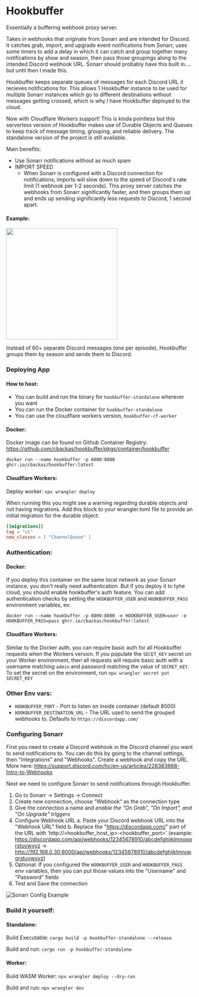 # Hookbuffer
Essentially a buffering webhook proxy server.

Takes in webhooks that originate from Sonarr and are intended for Discord. It catches grab, import, and upgrade event notifications from Sonarr, uses some timers to add a delay in which it can catch and group together many notifications by show and season, then pass those groupings along to the intended Discord webhook URL. Sonarr should probably have this built in.... but until then I made this.

Hookbuffer keeps separate queues of messages for each Discord URL it recieves notifications for. This allows 1 Hookbuffer instance to be used for multiple Sonarr instances which go to different destinations without messages getting crossed, which is why I have Hookbuffer deployed to the cloud.

Now with Cloudflare Workers support! This is kinda pointless but this serverless version of Hookbuffer makes use of Durable Objects and Queues to keep track of message timing, grouping, and reliable delivery. The standalone version of the project is still available.

Main benefits:
- Use Sonarr notifications without as much spam
- IMPORT SPEED
    - When Sonarr is configured with a Discord connection for notifications, imports will slow down to the speed of Discord's rate limit (1 webhook per 1-2 seconds). This proxy server catches the webhooks from Sonarr significantly faster, and then groups them up and ends up sending significantly less requests to Discord, 1 second apart.

#### Example:

<img src="/assets/example_results.png" width="300">

Instead of 60+ separate Discord messages (one per episode), Hookbuffer groups them by season and sends them to Discord.

### Deploying App
#### How to host:
- You can build and run the binary for `hookbuffer-standalone` wherever you want
- You can run the Docker container for `hookbuffer-standalone`
- You can use the cloudflare workers version, `hookbuffer-cf-worker`

#### Docker:
Docker image can be found on Github Container Registry: https://github.com/cbackas/hookbuffer/pkgs/container/hookbuffer

`docker run --name hookbuffer -p 8000:8000 ghcr.io/cbackas/hookbuffer:latest`

#### Cloudflare Workers:
Deploy worker: `npx wrangler deploy`

When running this you might see a warning regarding durable objects and not having migrations. Add this block to your wrangler.toml file to provide an initial migration for the durable object:
```toml
[[migrations]]
tag = "v1"
new_classes = [ "ChannelQueue" ]
```

### Authentication:

#### Docker:
If you deploy this container on the same local network as your Sonarr instance, you don't really need authentication. But if you deploy it to tyhe cloud, you should enable hookbuffer's auth feature. You can add authentication checks by setting the `HOOKBUFFER_USER` and `HOOKBUFFER_PASS` environment variables, ex:

`docker run --name hookbuffer -p 8000:8000 -e HOOKBUFFER_USER=user -e HOOKBUFFER_PASS=pass ghcr.io/cbackas/hookbuffer:latest`

#### Cloudflare Workers:
Similar to the Docker auth, you can require basic auth for all Hookbuffer requests when the Workers version. If you populate the `SECET_KEY` secret on your Worker environment, then all requests will require basic auth with a username matching `admin` and password matching the value of `SECRET_KEY`. To set the secret on the environment, run `npx wrangler secret put SECRET_KEY`

### Other Env vars:
- `HOOKBUFFER_PORT` - Port to listen on inside container (default 8000)
- `HOOKBUFFER_DESTINATION_URL` - The URL used to send the grouped webhooks to. Defaults to `https://discordapp.com/`

### Configuring Sonarr
First you need to create a Discord webhook in the Discord channel you want to send notifications to. You can do this by going to the channel settings, then "Integrations" and "Webhooks". Create a webhook and copy the URL. More here: https://support.discord.com/hc/en-us/articles/228383668-Intro-to-Webhooks

Next we need to configure Sonarr to send notifications through Hookbuffer.
1. Go to Sonarr -> Settings -> Connect
2. Create new connection, choose "Webhook" as the connection type
3. Give the connection a name and *enable the "On Grab", "On Import", and "On Upgrade" triggers*
4. Configure Webhook URL
	a. Paste your Discord webhook URL into the "Webhook URL" field
    b. Replace the "https://discordapp.com/" part of the URL with 'http://\<hookbuffer_host_ip\>:\<hookbuffer_port\>' (example: https://discordapp.com/api/webhooks/12345678910/abcdefghijklmnopqrstuvwxyz -> http://192.168.0.30:8000/api/webhooks/12345678910/abcdefghijklmnopqrstuvwxyz)
5. Optional: If you configured the `HOOKBUFFER_USER` and `HOOKBUFFER_PASS` env variables, then you can put those values into the "Username" and "Password" fields
6. Test and Save the connection

![Sonarr Config Example](/assets/example_sonarr_config.png)

### Build it yourself:
#### Standalone:
Build Executable: `cargo build -p hookbuffer-standalone --release`

Build and run: `cargo run -p hookbuffer-standalone`

#### Worker:
Build WASM Worker: `npx wrangler deploy --dry-run`

Build and run: `npx wrangler dev`

